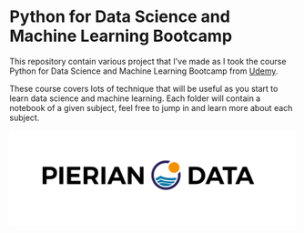 # Python for Data Science and Machine Learning Bootcamp

This repository contain various project that I've made as I took the course Python for Data Science and Machine Learning Bootcamp from [Udemy](https://www.udemy.com/share/10008AA0sYd1hTR3o=/?xref=E0ETclhURH4HSV82AT0GJVUWTx4dChQ%2BVFE=).

These course covers lots of technique that will be useful as you start to learn data science and machine learning. Each folder will contain a notebook of a given subject, feel free to jump in and learn more about each subject.

![logo](./Pierian_Data_Logo.png)
